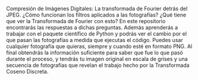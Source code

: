 Compresión de Imágenes Digitales: 
La transformada de Fourier detrás del JPEG.
¿Cómo funcionan los filtros aplicados a las fotografías? ¿Qué tiene que ver la Transformada de Fourier con esto? 
En este repositorio encontrarás las respuestas a dichas preguntas. Además aprenderás a trabajar con el paquete científico de Python y podrás ver el cambio por el que pasan las fotografías a medida que ejecutas el código. Puedes usar cualquier fotografía que quieras, siempre y cuando esté en formato PNG. Al final obtendrás la información suficiente para saber que fue lo que pasó durante el proceso, y tendrás tu imagen original en escala de grises y una secuencia de fotografías que revelan el trabajo hecho por la Transformada Coseno Discreta.
